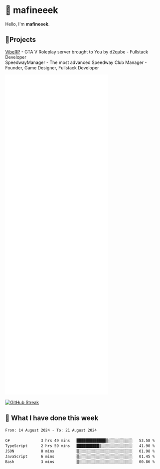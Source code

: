 # 👋 mafineeek
Hello, I'm **mafineeek**.

## 📝Projects

[VibeRP](https://v-rp.pl) - GTA V Roleplay server brought to You by d2qube - Fullstack Developer<br/>
SpeedwayManager - The most advanced Speedway Club Manager - Founder, Game Designer, Fullstack Developer


![](./github-metrics.svg)

[![GitHub Streak](https://streak-stats.demolab.com/?user=mafineeek)](https://git.io/streak-stats)

## 📰 What I have done this week
<!--START_SECTION:waka-->

```txt
From: 14 August 2024 - To: 21 August 2024

C#              3 hrs 49 mins   █████████████▒░░░░░░░░░░░   53.58 %
TypeScript      2 hrs 59 mins   ██████████▒░░░░░░░░░░░░░░   41.90 %
JSON            8 mins          ▒░░░░░░░░░░░░░░░░░░░░░░░░   01.98 %
JavaScript      6 mins          ▒░░░░░░░░░░░░░░░░░░░░░░░░   01.45 %
Bash            3 mins          ▒░░░░░░░░░░░░░░░░░░░░░░░░   00.86 %
```

<!--END_SECTION:waka-->
